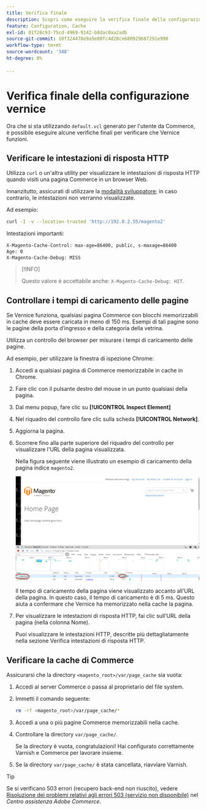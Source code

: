 ```yaml
---
title: Verifica finale
description: Scopri come eseguire la verifica finale della configurazione di Vernice con Adobe Commerce. Scopri i passaggi di test e le tecniche di risoluzione dei problemi.
feature: Configuration, Cache
exl-id: 01f28c93-75cd-4969-9142-b8dac0aa2adb
source-git-commit: 10f324478e9a5e80fc4d28ce680929687291e990
workflow-type: tm+mt
source-wordcount: '348'
ht-degree: 0%

---
```


# Verifica finale della configurazione vernice

Ora che si sta utilizzando `default.vcl` generato per l&#39;utente da Commerce, è possibile eseguire alcune verifiche finali per verificare che Vernice funzioni.

## Verificare le intestazioni di risposta HTTP

Utilizza `curl` o un&#39;altra utility per visualizzare le intestazioni di risposta HTTP quando visiti una pagina Commerce in un browser Web.

Innanzitutto, assicurati di utilizzare la [modalità sviluppatore](../cli/set-mode.md#change-to-developer-mode); in caso contrario, le intestazioni non verranno visualizzate.

Ad esempio:

```bash
curl -I -v --location-trusted 'http://192.0.2.55/magento2'
```

Intestazioni importanti:

```
X-Magento-Cache-Control: max-age=86400, public, s-maxage=86400
Age: 0
X-Magento-Cache-Debug: MISS
```

>[!INFO]
>
>Questo valore è accettabile anche: `X-Magento-Cache-Debug: HIT`.

## Controllare i tempi di caricamento delle pagine

Se Vernice funziona, qualsiasi pagina Commerce con blocchi memorizzabili in cache deve essere caricata in meno di 150 ms. Esempi di tali pagine sono le pagine della porta d’ingresso e della categoria della vetrina.

Utilizza un controllo del browser per misurare i tempi di caricamento delle pagine.

Ad esempio, per utilizzare la finestra di ispezione Chrome:

1. Accedi a qualsiasi pagina di Commerce memorizzabile in cache in Chrome.
1. Fare clic con il pulsante destro del mouse in un punto qualsiasi della pagina.
1. Dal menu popup, fare clic su **[!UICONTROL Inspect Element]**
1. Nel riquadro del controllo fare clic sulla scheda **[!UICONTROL Network]**.
1. Aggiorna la pagina.
1. Scorrere fino alla parte superiore del riquadro del controllo per visualizzare l&#39;URL della pagina visualizzata.

   Nella figura seguente viene illustrato un esempio di caricamento della pagina indice `magento2`.

   ![Fare clic sulla pagina visualizzata](../../assets/configuration/varnish-inspector.png)

   Il tempo di caricamento della pagina viene visualizzato accanto all’URL della pagina. In questo caso, il tempo di caricamento è di 5 ms. Questo aiuta a confermare che Vernice ha memorizzato nella cache la pagina.

1. Per visualizzare le intestazioni di risposta HTTP, fai clic sull’URL della pagina (nella colonna Nome).

   Puoi visualizzare le intestazioni HTTP, descritte più dettagliatamente nella sezione Verifica intestazioni di risposta HTTP.

## Verificare la cache di Commerce

Assicurarsi che la directory `<magento_root>/var/page_cache` sia vuota:

1. Accedi al server Commerce o passa al proprietario del file system.
1. Immetti il comando seguente:

   ```bash
   rm -rf <magento_root>/var/page_cache/*
   ```

1. Accedi a una o più pagine Commerce memorizzabili nella cache.
1. Controllare la directory `var/page_cache/`.

   Se la directory è vuota, congratulazioni! Hai configurato correttamente Varnish e Commerce per lavorare insieme.

1. Se la directory `var/page_cache/` è stata cancellata, riavviare Varnish.

>[!TIP]
>
>Se si verificano 503 errori (recupero back-end non riuscito), vedere [Risoluzione dei problemi relativi agli errori 503 (servizio non disponibile)](https://experienceleague.adobe.com/docs/commerce-knowledge-base/kb/troubleshooting/miscellaneous/troubleshooting-503-errors.html) nel _Centro assistenza Adobe Commerce_.
